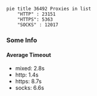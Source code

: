 
```mermaid
pie title 36492 Proxies in list
    "HTTP" : 23151
    "HTTPS": 5363
    "SOCKS" : 12017
```

### Some Info
#### Average Timeout

- mixed: 2.8s
- http: 1.4s
- https: 8.7s
- socks: 6.6s